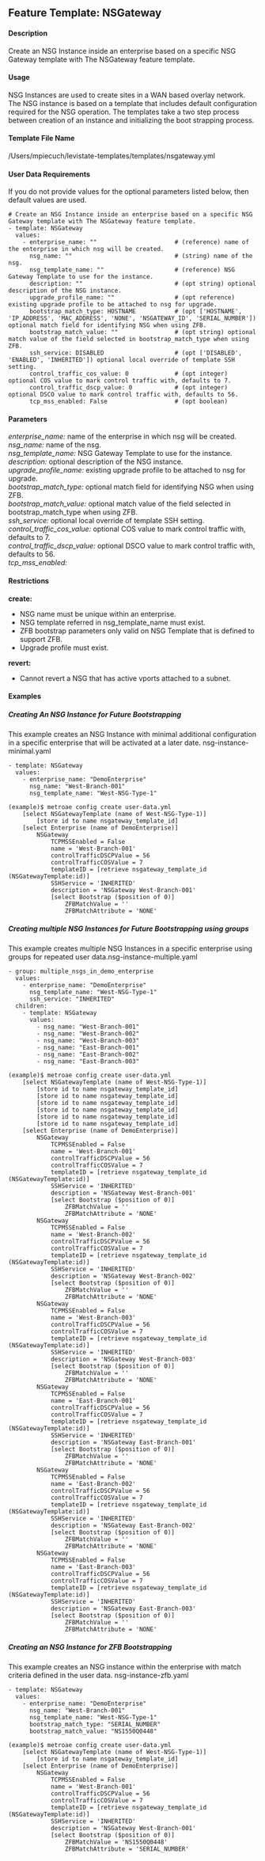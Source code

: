 ## Feature Template: NSGateway
#### Description
Create an NSG Instance inside an enterprise based on a specific NSG Gateway template with The NSGateway feature template.

#### Usage
NSG Instances are used to create sites in a WAN based overlay network. The NSG instance is based on a template that includes default configuration required for the NSG operation. The templates take a two step process between creation of an instance and initializing the boot strapping process.

#### Template File Name
/Users/mpiecuch/levistate-templates/templates/nsgateway.yml

#### User Data Requirements
If you do not provide values for the optional parameters listed below, then default values are used.

```
# Create an NSG Instance inside an enterprise based on a specific NSG Gateway template with The NSGateway feature template.
- template: NSGateway
  values:
    - enterprise_name: ""                      # (reference) name of the enterprise in which nsg will be created.
      nsg_name: ""                             # (string) name of the nsg.
      nsg_template_name: ""                    # (reference) NSG Gateway Template to use for the instance.
      description: ""                          # (opt string) optional description of the NSG instance.
      upgrade_profile_name: ""                 # (opt reference) existing upgrade profile to be attached to nsg for upgrade.
      bootstrap_match_type: HOSTNAME           # (opt ['HOSTNAME', 'IP_ADDRESS', 'MAC_ADDRESS', 'NONE', 'NSGATEWAY_ID', 'SERIAL_NUMBER']) optional match field for identifying NSG when using ZFB.
      bootstrap_match_value: ""                # (opt string) optional match value of the field selected in bootstrap_match_type when using ZFB.
      ssh_service: DISABLED                    # (opt ['DISABLED', 'ENABLED', 'INHERITED']) optional local override of template SSH setting.
      control_traffic_cos_value: 0             # (opt integer) optional COS value to mark control traffic with, defaults to 7.
      control_traffic_dscp_value: 0            # (opt integer) optional DSCO value to mark control traffic with, defaults to 56.
      tcp_mss_enabled: False                   # (opt boolean)

```

#### Parameters
*enterprise_name:* name of the enterprise in which nsg will be created.<br>
*nsg_name:* name of the nsg.<br>
*nsg_template_name:* NSG Gateway Template to use for the instance.<br>
*description:* optional description of the NSG instance.<br>
*upgrade_profile_name:* existing upgrade profile to be attached to nsg for upgrade.<br>
*bootstrap_match_type:* optional match field for identifying NSG when using ZFB.<br>
*bootstrap_match_value:* optional match value of the field selected in bootstrap_match_type when using ZFB.<br>
*ssh_service:* optional local override of template SSH setting.<br>
*control_traffic_cos_value:* optional COS value to mark control traffic with, defaults to 7.<br>
*control_traffic_dscp_value:* optional DSCO value to mark control traffic with, defaults to 56.<br>
*tcp_mss_enabled:* <br>


#### Restrictions
**create:**
* NSG name must be unique within an enterprise.
* NSG template referred in nsg_template_name must exist.
* ZFB bootstrap parameters only valid on NSG Template that is defined to support ZFB.
* Upgrade profile must exist.

**revert:**
* Cannot revert a NSG that has active vports attached to a subnet.

#### Examples

##### Creating An NSG Instance for Future Bootstrapping
This example creates an NSG Instance with minimal additional configuration in a specific enterprise that will be activated at a later date.  nsg-instance-minimal.yaml
```
- template: NSGateway
  values:
    - enterprise_name: "DemoEnterprise"
      nsg_name: "West-Branch-001"
      nsg_template_name: "West-NSG-Type-1"

```
```
(example)$ metroae config create user-data.yml
    [select NSGatewayTemplate (name of West-NSG-Type-1)]
        [store id to name nsgateway_template_id]
    [select Enterprise (name of DemoEnterprise)]
        NSGateway
            TCPMSSEnabled = False
            name = 'West-Branch-001'
            controlTrafficDSCPValue = 56
            controlTrafficCOSValue = 7
            templateID = [retrieve nsgateway_template_id (NSGatewayTemplate:id)]
            SSHService = 'INHERITED'
            description = 'NSGateway West-Branch-001'
            [select Bootstrap ($position of 0)]
                ZFBMatchValue = ''
                ZFBMatchAttribute = 'NONE'

```

##### Creating multiple NSG Instances for Future Bootstrapping using groups
This example creates multiple NSG Instances in a specific enterprise using groups for repeated user data.nsg-instance-multiple.yaml
```
- group: multiple_nsgs_in_demo_enterprise
  values:
    - enterprise_name: "DemoEnterprise"
      nsg_template_name: "West-NSG-Type-1"
      ssh_service: "INHERITED"
  children:
    - template: NSGateway
      values:
        - nsg_name: "West-Branch-001"
        - nsg_name: "West-Branch-002"
        - nsg_name: "West-Branch-003"
        - nsg_name: "East-Branch-001"
        - nsg_name: "East-Branch-002"
        - nsg_name: "East-Branch-003"

```
```
(example)$ metroae config create user-data.yml
    [select NSGatewayTemplate (name of West-NSG-Type-1)]
        [store id to name nsgateway_template_id]
        [store id to name nsgateway_template_id]
        [store id to name nsgateway_template_id]
        [store id to name nsgateway_template_id]
        [store id to name nsgateway_template_id]
        [store id to name nsgateway_template_id]
    [select Enterprise (name of DemoEnterprise)]
        NSGateway
            TCPMSSEnabled = False
            name = 'West-Branch-001'
            controlTrafficDSCPValue = 56
            controlTrafficCOSValue = 7
            templateID = [retrieve nsgateway_template_id (NSGatewayTemplate:id)]
            SSHService = 'INHERITED'
            description = 'NSGateway West-Branch-001'
            [select Bootstrap ($position of 0)]
                ZFBMatchValue = ''
                ZFBMatchAttribute = 'NONE'
        NSGateway
            TCPMSSEnabled = False
            name = 'West-Branch-002'
            controlTrafficDSCPValue = 56
            controlTrafficCOSValue = 7
            templateID = [retrieve nsgateway_template_id (NSGatewayTemplate:id)]
            SSHService = 'INHERITED'
            description = 'NSGateway West-Branch-002'
            [select Bootstrap ($position of 0)]
                ZFBMatchValue = ''
                ZFBMatchAttribute = 'NONE'
        NSGateway
            TCPMSSEnabled = False
            name = 'West-Branch-003'
            controlTrafficDSCPValue = 56
            controlTrafficCOSValue = 7
            templateID = [retrieve nsgateway_template_id (NSGatewayTemplate:id)]
            SSHService = 'INHERITED'
            description = 'NSGateway West-Branch-003'
            [select Bootstrap ($position of 0)]
                ZFBMatchValue = ''
                ZFBMatchAttribute = 'NONE'
        NSGateway
            TCPMSSEnabled = False
            name = 'East-Branch-001'
            controlTrafficDSCPValue = 56
            controlTrafficCOSValue = 7
            templateID = [retrieve nsgateway_template_id (NSGatewayTemplate:id)]
            SSHService = 'INHERITED'
            description = 'NSGateway East-Branch-001'
            [select Bootstrap ($position of 0)]
                ZFBMatchValue = ''
                ZFBMatchAttribute = 'NONE'
        NSGateway
            TCPMSSEnabled = False
            name = 'East-Branch-002'
            controlTrafficDSCPValue = 56
            controlTrafficCOSValue = 7
            templateID = [retrieve nsgateway_template_id (NSGatewayTemplate:id)]
            SSHService = 'INHERITED'
            description = 'NSGateway East-Branch-002'
            [select Bootstrap ($position of 0)]
                ZFBMatchValue = ''
                ZFBMatchAttribute = 'NONE'
        NSGateway
            TCPMSSEnabled = False
            name = 'East-Branch-003'
            controlTrafficDSCPValue = 56
            controlTrafficCOSValue = 7
            templateID = [retrieve nsgateway_template_id (NSGatewayTemplate:id)]
            SSHService = 'INHERITED'
            description = 'NSGateway East-Branch-003'
            [select Bootstrap ($position of 0)]
                ZFBMatchValue = ''
                ZFBMatchAttribute = 'NONE'

```

##### Creating an NSG Instance for ZFB Bootstrapping
This example creates an NSG instance within the enterprise with match criteria defined in the user data.  nsg-instance-zfb.yaml
```
- template: NSGateway
  values:
    - enterprise_name: "DemoEnterprise"
      nsg_name: "West-Branch-001"
      nsg_template_name: "West-NSG-Type-1"
      bootstrap_match_type: "SERIAL_NUMBER"
      bootstrap_match_value: "NS1550Q0448"

```
```
(example)$ metroae config create user-data.yml
    [select NSGatewayTemplate (name of West-NSG-Type-1)]
        [store id to name nsgateway_template_id]
    [select Enterprise (name of DemoEnterprise)]
        NSGateway
            TCPMSSEnabled = False
            name = 'West-Branch-001'
            controlTrafficDSCPValue = 56
            controlTrafficCOSValue = 7
            templateID = [retrieve nsgateway_template_id (NSGatewayTemplate:id)]
            SSHService = 'INHERITED'
            description = 'NSGateway West-Branch-001'
            [select Bootstrap ($position of 0)]
                ZFBMatchValue = 'NS1550Q0448'
                ZFBMatchAttribute = 'SERIAL_NUMBER'

```
